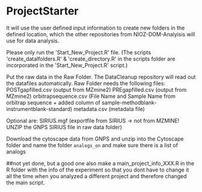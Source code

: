 # ProjectStarter

It will use the user defined input information to create new folders in the defined location, which the other repositories from NIOZ-DOM-Analyisis will use for data analysis.

Please only run the 'Start_New_Project.R' file. (The scripts 'create_datalfolders.R' & 'create_directory.R' in the scripts folder are incorporated in the 'Start_New_Project.R' script.)

Put the raw data in the Raw Folder.
The DataCleanup repository will read out the datafiles automatically.
Raw Folder needs the following files:
POSTgapfilled.csv (output from MZmine2)
PREgapfilled.csv (output from MZmine2)
orbitrapsequence.csv (File Name and Sample Name from orbitrap sequence + added column of sample-methodblank-instrumentblank-standard)
metadata.csv (metadata file)

Optional are:
SIRIUS.mgf (exportfile from SIRIUS -> not from MZMINE! UNZIP the GNPS SIRIUS file in raw data folder)

Download the cytoscape data from GNPS and unzip into the Cytoscape folder and name the folder `analogs_on` and make sure there is a list of analogs

##not yet done, but a good one also make a main_project_info_XXX.R in the R folder with the info of the experiment so that you dont have to change it all the time when
you analyzed a different project and therefore changed the main script.
